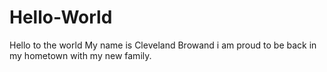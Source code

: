 # Hello-World
Hello to the world
My name is Cleveland Browand i am proud to be back in my hometown with my new family. 
